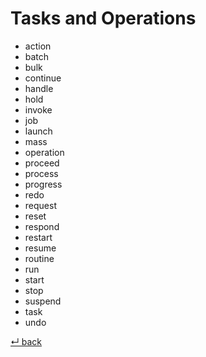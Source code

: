 # Tasks and Operations

  - action
  - batch
  - bulk
  - continue
  - handle
  - hold
  - invoke
  - job
  - launch
  - mass
  - operation
  - proceed
  - process
  - progress
  - redo
  - request
  - reset
  - respond
  - restart
  - resume
  - routine
  - run
  - start
  - stop
  - suspend
  - task
  - undo

[↵ back](../README.md)

